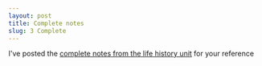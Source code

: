 ```yaml
---
layout: post
title: Complete notes
slug: 3 Complete
---
```


I've posted the [complete notes from the life history unit](/materials/life_history.complete.pdf) for your reference
